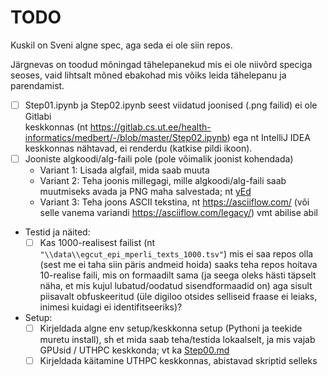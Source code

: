 # TODO

Kuskil on Sveni algne spec, aga seda ei ole siin repos.

Järgnevas on toodud mõningad tähelepanekud mis ei ole niivõrd speciga seoses, 
vaid lihtsalt mõned ebakohad mis võiks leida tähelepanu ja parendamist.

* [ ] Step01.ipynb ja Step02.ipynb seest viidatud joonised (.png failid) ei ole Gitlabi  
  keskkonnas (nt https://gitlab.cs.ut.ee/health-informatics/medbert/-/blob/master/Step02.ipynb)
  ega nt IntelliJ IDEA keskkonnas nähtavad, ei renderdu (katkise pildi ikoon).
* [ ] Jooniste algkoodi/alg-faili pole (pole võimalik joonist kohendada)
  * Variant 1: Lisada algfail, mida saab muuta
  * Variant 2: Teha joonis millegagi, mille algkoodi/alg-faili saab muutmiseks avada ja 
    PNG maha salvestada; nt [yEd](https://www.yworks.com/products/yed)
  * Variant 3: Teha joons ASCII tekstina, nt https://asciiflow.com/
               (või selle vanema variandi https://asciiflow.com/legacy/) vmt abilise abil
* Testid ja näited:
  * [ ] Kas 1000-realisest failist (nt `"\\data\\egcut_epi_mperli_texts_1000.tsv"`) 
    mis ei saa repos olla (sest me ei taha siin päris andmeid hoida)
    saaks teha repos hoitava 10-realise faili, mis on formaadilt sama 
    (ja seega oleks hästi täpselt näha, et mis kujul lubatud/oodatud sisendformaadid on) 
    aga sisult piisavalt obfuskeeritud 
    (üle digiloo otsides selliseid fraase ei leiaks, inimesi kuidagi ei identifitseeriks)?
* Setup: 
  * [ ] Kirjeldada algne env setup/keskkonna setup (Pythoni ja teekide muretu install), sh
        et mida saab teha/testida lokaalselt, ja mis vajab GPUsid / UTHPC keskkonda; vt ka [Step00.md](Step00.md)
  * [ ] Kirjeldada käitamine UTHPC keskkonnas, abistavad skriptid selleks
